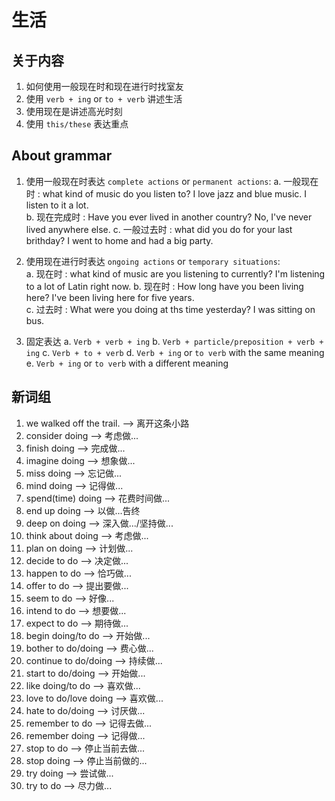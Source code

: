 # 生活

## 关于内容

1. 如何使用一般现在时和现在进行时找室友
2. 使用 `verb + ing` or `to + verb` 讲述生活
3. 使用现在是讲述高光时刻  
4. 使用 `this/these` 表达重点

## About grammar

1. 使用一般现在时表达 `complete actions` or `permanent actions`:
    a. 一般现在时 : what kind of music do you listen to? I love jazz and blue music. I listen to it a lot.  
    b. 现在完成时 : Have you ever lived in another country? No, I've never lived anywhere else.
    c. 一般过去时 : what did you do for your last brithday? I went to home and had a big party.  

2. 使用现在进行时表达 `ongoing actions` or `temporary situations`:  
    a. 现在时 : what kind of music are you listening to currently? I'm listening to a lot of Latin right now.
    b. 现在时 : How long have you been living here? I've been living here for five years.  
    c. 过去时 : What were you doing at ths time yesterday? I was sitting on bus.

3. 固定表达
    a. `Verb + verb + ing`
    b. `Verb + particle/preposition + verb + ing`
    c. `Verb + to + verb`
    d. `Verb + ing` or `to verb` with the same meaning  
    e. `Verb + ing` or `to verb` with a different meaning

## 新词组

1. we walked off the trail. --> 离开这条小路
2. consider doing --> 考虑做...
3. finish doing --> 完成做...
4. imagine doing --> 想象做...
5. miss doing --> 忘记做...
6. mind doing --> 记得做...
7. spend(time) doing --> 花费时间做...
8. end up doing --> 以做...告终
9. deep on doing --> 深入做.../坚持做...
10. think about doing --> 考虑做...
11. plan on doing --> 计划做...
12. decide to do --> 决定做...
13. happen to do --> 恰巧做...
14. offer to do --> 提出要做...
15. seem to do --> 好像...
16. intend to do --> 想要做...
17. expect to do --> 期待做...
18. begin doing/to do --> 开始做...
19. bother to do/doing --> 费心做...
20. continue to do/doing --> 持续做...
21. start to do/doing --> 开始做...
22. like doing/to do --> 喜欢做...
23. love to do/love doing --> 喜欢做...
24. hate to do/doing --> 讨厌做...
25. remember to do --> 记得去做...
26. remember doing --> 记得做...
27. stop to do --> 停止当前去做...
28. stop doing --> 停止当前做的...
29. try doing --> 尝试做...
30. try to do --> 尽力做...
